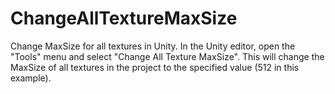 # ChangeAllTextureMaxSize
Change MaxSize for all textures in Unity.
In the Unity editor, open the "Tools" menu and select "Change All Texture MaxSize". This will change the MaxSize of all textures in the project to the specified value (512 in this example).
